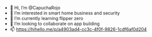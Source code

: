 - 👋 Hi, I’m @CapuchaRojo
- 👀 I’m interested in smart home business and security
- 🌱 I’m currently learning flipper zero
- 💞️ I’m looking to collaborate on app building
- 📫 https://hihello.me/p/a4903ad4-cc3c-4f0f-9826-1cdf6af0d204

<!---
CapuchaRojo/CapuchaRojo is a ✨ special ✨ repository because its `README.md` (this file) appears on your GitHub profile.
You can click the Preview link to take a look at your changes.
--->
